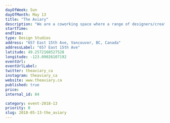 ```yaml
---
dayOfWeek: Sun
dayOfMonth: May 13
title: "The Aviary"
description: "We are a coworking space where a range of designers/creatives share the studio together. We will have some type of installation/exhibit on display.<br> "
startTime: 
endTime: 
type: Design Studios
address: "657 East 15th Ave, Vancouver, BC, Canada"
addressLabel: "657 East 15th Ave"
latitude: 49.2572168527528
longitude: -123.09026107192
eventUrl: 
eventUrlLabel: 
twitter: theaviary_ca
instagram: theaviary_ca
website: www.theaviary.ca
published: true
price: 
internal_id: 84

category: event-2018-13
priority: 0
slug: 2018-05-13-the_aviary
---
```

